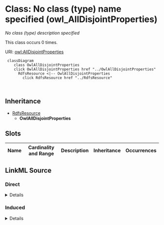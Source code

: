 

# Class: No class (type) name specified (owl_AllDisjointProperties)


_No class (type) description specified_






This class occurs 0 times.


URI: [owl:AllDisjointProperties](http://www.w3.org/2002/07/owl#AllDisjointProperties)






```mermaid
 classDiagram
    class OwlAllDisjointProperties
    click OwlAllDisjointProperties href "../OwlAllDisjointProperties"
      RdfsResource <|-- OwlAllDisjointProperties
        click RdfsResource href "../RdfsResource"
      
      
```





## Inheritance
* [RdfsResource](../classes/RdfsResource.md)
    * **OwlAllDisjointProperties**



## Slots

| Name | Cardinality and Range | Description | Inheritance | Occurrences |
| ---  | --- | --- | --- | --- |














## LinkML Source

<!-- TODO: investigate https://stackoverflow.com/questions/37606292/how-to-create-tabbed-code-blocks-in-mkdocs-or-sphinx -->

### Direct

<details>

```yaml
name: owl_AllDisjointProperties
conforms_to: No schema conformance document specified
annotations:
  count:
    tag: count
    value: 0
description: No class (type) description specified
title: No class (type) name specified
from_schema: spatial-kg
rank: 1000
is_a: rdfs_Resource
class_uri: owl:AllDisjointProperties

```
</details>

### Induced

<details>

```yaml
name: owl_AllDisjointProperties
conforms_to: No schema conformance document specified
annotations:
  count:
    tag: count
    value: 0
description: No class (type) description specified
title: No class (type) name specified
from_schema: spatial-kg
rank: 1000
is_a: rdfs_Resource
class_uri: owl:AllDisjointProperties

```
</details>